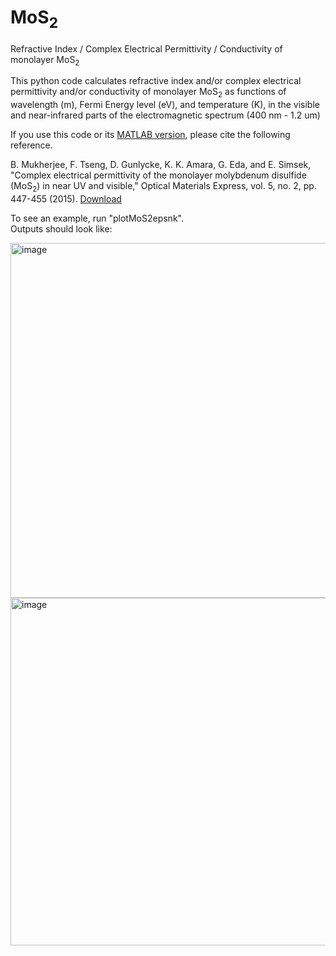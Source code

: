 # MoS<sub>2</sub>
Refractive Index / Complex Electrical Permittivity / Conductivity of monolayer MoS<sub>2</sub>

This python code calculates refractive index and/or complex electrical permittivity and/or conductivity of monolayer MoS<sub>2</sub> as functions of wavelength (m), Fermi Energy level (eV), and temperature (K), in the visible and near-infrared parts of the electromagnetic spectrum (400 nm - 1.2 um)

If you use this code or its [MATLAB version](https://github.com/simsekergun/MoS2/blob/main/getMoS2epsnk.m), please cite the following reference.

B. Mukherjee, F. Tseng, D. Gunlycke, K. K. Amara, G. Eda, and E. Simsek, "Complex electrical permittivity of the monolayer molybdenum disulfide (MoS<sub>2</sub>) in near UV and visible," Optical Materials Express, vol. 5, no. 2, pp. 447-455 (2015). [Download](https://www.csee.umbc.edu/~simsek/journal_papers/j30_sci_rep.pdf) 


To see an example, run "plotMoS2epsnk". <br>
Outputs should look like: 

<img width="568" alt="image" src="https://user-images.githubusercontent.com/58180288/155270637-7e3c4dc8-e69d-4ea9-b039-3868f3a63bf9.png">

<img width="556" alt="image" src="https://user-images.githubusercontent.com/58180288/155270657-d5033d44-d6cd-4805-8c20-afe157db27fd.png">

